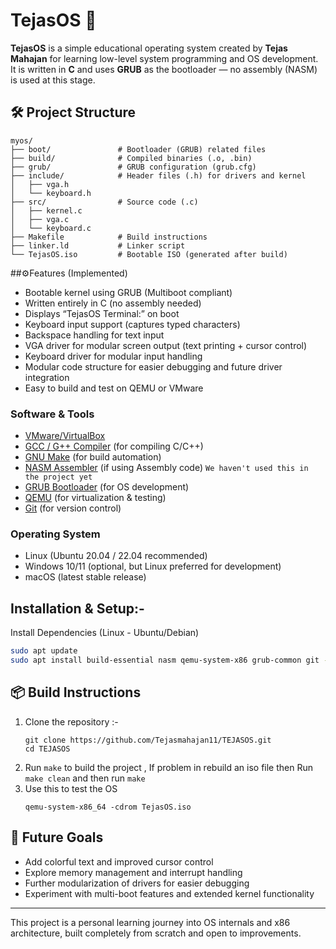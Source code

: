 # TejasOS 🚀

**TejasOS** is a simple educational operating system created by **Tejas Mahajan** for learning low-level system programming and OS development. It is written in **C** and uses **GRUB** as the bootloader — no assembly (NASM) is used at this stage.

## 🛠️ Project Structure
```   
myos/
├── boot/               # Bootloader (GRUB) related files
├── build/              # Compiled binaries (.o, .bin)
├── grub/               # GRUB configuration (grub.cfg)
├── include/            # Header files (.h) for drivers and kernel
│   ├── vga.h
│   └── keyboard.h
├── src/                # Source code (.c)
│   ├── kernel.c
│   ├── vga.c
│   └── keyboard.c
├── Makefile            # Build instructions
├── linker.ld           # Linker script
└── TejasOS.iso         # Bootable ISO (generated after build)
```

##⚙️Features (Implemented)

- Bootable kernel using GRUB (Multiboot compliant)
- Written entirely in C (no assembly needed)
- Displays “TejasOS Terminal:” on boot
- Keyboard input support (captures typed characters)
- Backspace handling for text input
- VGA driver for modular screen output (text printing + cursor control)
- Keyboard driver for modular input handling
- Modular code structure for easier debugging and future driver integration
- Easy to build and test on QEMU or VMware

### Software & Tools
- [VMware/VirtualBox](https://www.virtualbox.org/)  
- [GCC / G++ Compiler](https://gcc.gnu.org/) (for compiling C/C++)  
- [GNU Make](https://www.gnu.org/software/make/) (for build automation)  
- [NASM Assembler](https://www.nasm.us/) (if using Assembly code) `We haven't used this in the project yet`
- [GRUB Bootloader](https://www.gnu.org/software/grub/) (for OS development)  
- [QEMU](https://www.qemu.org/) (for virtualization & testing)   
- [Git](https://git-scm.com/) (for version control)
      
### Operating System
- Linux (Ubuntu 20.04 / 22.04 recommended)  
- Windows 10/11 (optional, but Linux preferred for development)  
- macOS (latest stable release)
  
## Installation & Setup:-
Install Dependencies (Linux - Ubuntu/Debian)
```bash
sudo apt update
sudo apt install build-essential nasm qemu-system-x86 grub-common git -y
```
## 📦 Build Instructions

1. Clone the repository :-
   ```
   git clone https://github.com/Tejasmahajan11/TEJASOS.git
   cd TEJASOS
   ```
3. Run `make` to build the project , If problem in rebuild an iso file then Run `make clean` and then run `make`
4. Use this to test the OS
   ```
   qemu-system-x86_64 -cdrom TejasOS.iso
   ```
   
## 🔭 Future Goals

- Add colorful text and improved cursor control
- Explore memory management and interrupt handling
- Further modularization of drivers for easier debugging
- Experiment with multi-boot features and extended kernel functionality

---

This project is a personal learning journey into OS internals and x86 architecture, built completely from scratch and open to improvements.

